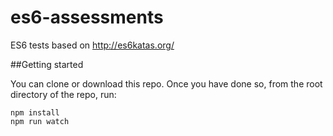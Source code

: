 # es6-assessments

ES6 tests based on http://es6katas.org/

##Getting started

You can clone or download this repo. Once you have done so, from the root
directory of the repo, run:

    npm install
    npm run watch
